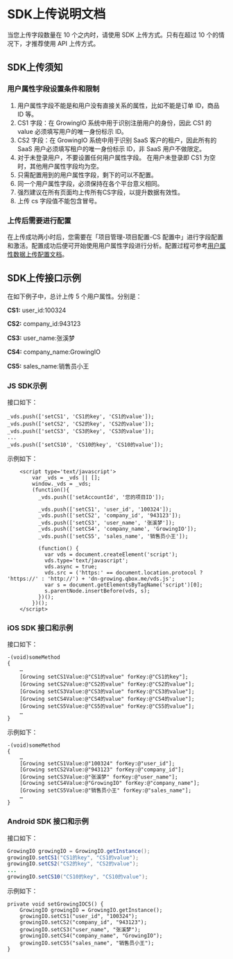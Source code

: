 # SDK上传说明文档

当您上传字段数量在 10 个之内时，请使用 SDK 上传方式。只有在超过 10 个的情况下，才推荐使用 API 上传方式。

## SDK上传须知

### 用户属性字段设置条件和限制

1. 用户属性字段不能是和用户没有直接关系的属性，比如不能是订单 ID，商品 ID 等。
2. CS1 字段：在 GrowingIO 系统中用于识别注册用户的身份，因此 CS1 的 value 必须填写用户的唯一身份标示 ID。
3. CS2 字段：在 GrowingIO 系统中用于识别 SaaS 客户的租户，因此所有的 SaaS 用户必须填写租户的唯一身份标示 ID，非 SaaS 用户不做限定。
4. 对于未登录用户，不要设置任何用户属性字段。 在用户未登录即 CS1 为空时，其他用户属性字段均为空。
5. 只需配置用到的用户属性字段，剩下的可以不配置。
6. 同一个用户属性字段，必须保持在各个平台意义相同。
7. 强烈建议在所有页面均上传所有CS字段，以提升数据有效性。
8. 上传 cs 字段值不能包含冒号。

### 上传后需要进行配置

在上传成功两小时后，您需要在「项目管理-项目配置-CS 配置中」进行字段配置和激活。配置成功后便可开始使用用户属性字段进行分析。配置过程可参考[用户属性数据上传配置文档](config-manual.md)。

## SDK上传接口示例

在如下例子中，总计上传 5 个用户属性。分别是：

 **CS1:** user\_id:100324

 **CS2:** company\_id:943123

 **CS3:** user\_name:张溪梦

 **CS4:** company\_name:GrowingIO

 **CS5:** sales\_name:销售员小王

### JS SDK示例

接口如下：

```text
_vds.push(['setCS1', 'CS1的key', 'CS1的value']);
_vds.push(['setCS2', 'CS2的key', 'CS2的value']);
_vds.push(['setCS3', 'CS3的key', 'CS3的value']);
...
_vds.push(['setCS10', 'CS10的key', 'CS10的value']);
```

示例如下：

```text
    <script type='text/javascript'>
        var _vds = _vds || [];
        window._vds = _vds;
        (function(){
          _vds.push(['setAccountId', '您的项目ID']);

          _vds.push(['setCS1', 'user_id', '100324']);
          _vds.push(['setCS2', 'company_id', '943123']);
          _vds.push(['setCS3', 'user_name', '张溪梦']);
          _vds.push(['setCS4', 'company_name', 'GrowingIO']);
          _vds.push(['setCS5', 'sales_name', '销售员小王']);

          (function() {
            var vds = document.createElement('script');
            vds.type='text/javascript';
            vds.async = true;
            vds.src = ('https:' == document.location.protocol ? 'https://' : 'http://') + 'dn-growing.qbox.me/vds.js';
            var s = document.getElementsByTagName('script')[0];
            s.parentNode.insertBefore(vds, s);
          })();
        })();
    </script>
```

### iOS SDK 接口和示例

接口如下：

```text
-(void)someMethod
{
    …
    [Growing setCS1Value:@"CS1的value" forKey:@"CS1的key"];
    [Growing setCS2Value:@"CS2的value" forKey:@"CS2的value"];
    [Growing setCS3Value:@"CS3的value" forKey:@"CS3的value"];
    [Growing setCS4Value:@"CS4的value" forKey:@"CS4的value"];
    [Growing setCS5Value:@"CS5的value" forKey:@"CS5的value"];
    …
}
```

示例如下：

```text
-(void)someMethod
{
    …
    [Growing setCS1Value:@"100324" forKey:@"user_id"];
    [Growing setCS2Value:@"943123" forKey:@"company_id"];
    [Growing setCS3Value:@"张溪梦" forKey:@"user_name"];
    [Growing setCS4Value:@"GrowingIO" forKey:@"company_name"];
    [Growing setCS5Value:@"销售员小王" forKey:@"sales_name"];
    …
}
```

### Android SDK 接口和示例

接口如下：

```java
GrowingIO growingIO = GrowingIO.getInstance();
growingIO.setCS1("CS1的key", "CS1的value");
growingIO.setCS2("CS2的key", "CS2的value");
...
growingIO.setCS10("CS10的key", "CS10的value");
```

示例如下：

```text
private void setGrowingIOCS() {
    GrowingIO growingIO = GrowingIO.getInstance();
    growingIO.setCS1("user_id", "100324");
    growingIO.setCS2("company_id", "943123");
    growingIO.setCS3("user_name", "张溪梦");
    growingIO.setCS4("company_name", "GrowingIO");
    growingIO.setCS5("sales_name", "销售员小王");
}
```

